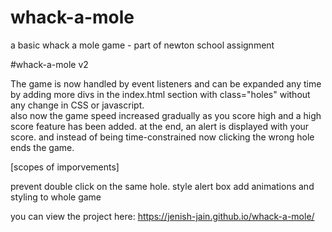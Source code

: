 # whack-a-mole
a basic whack a mole game - part of newton school assignment

#whack-a-mole v2

The game is now handled by event listeners and can be expanded any time by adding more divs in the index.html section with class="holes" without any change in CSS or javascript.  
also now the game speed increased gradually as you score high and a high score feature has been added.
at the end, an alert is displayed with your score.
and instead of being time-constrained now clicking the wrong hole ends the game.

[scopes of imporvements]

prevent double click on the same hole.
style alert box
add animations and styling to whole game


you can view the project here: https://jenish-jain.github.io/whack-a-mole/
